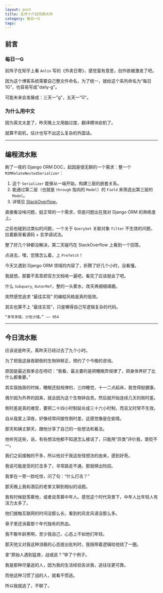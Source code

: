 ```yaml
---
layout: post
title: 五月十六日风雨大作
category: 每日一G
tags:
---
```


## 前言

### 每日一G

前阵子在知乎上看 `Anlin` 写的《外卖日寄》，感觉蛮有意思，创作欲被激发了吧。

因为这个博客系统需要自己整文件命名，为了统一，就给这个系列命名为“每日1G”，也容易写成"daily-g"。

可能未来会发展成：三天一"g"，五天一"G"。

### 为什么用中文

因为英文太差了，昨天晚上又用脑过度，翻译模块宕机了。

就算不宕机，估计也写不出这么复杂的外国话。

---

## 编程流水账

刷了一夜的 Django ORM DOC，起因是很无聊的一个需求：整一个 `M2MRelateNestedSerializer`：

1. 这个 `Serializer` 能够从一端开始，构建三层的嵌套关系。
2. 能通过第二层（也就是 `through` 指向的 `Model`）的 `Field` 来筛选出第三层的 `Model`。
3. 详情见 [StackOverflow](https://stackoverflow.com/questions/72251670/how-to-construct-nested-queryset-with-django-orm)。

直接看没啥问题，挺正常的一个需求，但是问题出在我对 Django ORM 的熟练度上。

之前也碰到过类似的问题，一个关于 `QuerySet` 关联对象 `filter` 不生效的问题，拉着鹏哥看源码 + 玄学调试法。

整了好几个钟都没解决，第二天碰巧在 StackOverflow 上看到一个回答。

点进去，嘿，您猜怎么着，上 `Prefetch`！

今天又遇到 Django ORM 领域的内容了，折腾了好几个小时，没看懂。

我就想，那要不乖乖把官方文档啃一遍吧，看完了应该就会了吧。

什么 `Subquery`, `OuterRef`，整的一头雾水，改天再细细琢磨。

突然感觉追求 “最佳实现” 的编程风格是真的低效。

其实也算不上 “最佳实现”，只是懒得自己写逻辑复杂的代码。

    “多写多错，少些少错。” —— 954

---

## 今日流水账

应该说是昨天，离昨天已经过去了九个小时。

为了把我这昼夜颠倒的生物钟掰正，预约了个今晚的咨询。

原因是最近我爹总在唠叨：“我看，最主要的是把睡眠弄规律了，把身体养好了比什么都重要。”

其实我独居的时候，睡眠还挺规律的，三四睡觉，十一二点起床，我觉得挺健康。

偶尔因为外界的因素，就会因为这个生物钟自责。然后就开始连续几天的倒时差。

倒时差是真的难受，要把二十四小时制延长成三十六小时制，而且又时常不生效。

自从我爱上深夜，好像经常间接性倒时差，这感觉像是在偷情。

那天和姨丈聊天，跟他分享了自己的一些想法和看法。

他听完这些，说，有些想法他都不知道怎么接话了，只能用“异类”评价我，褒贬不一。

我们之前接触的不多，所以他对于我这些怪想法的由来，感到好奇。

我说可能是受的打击多了，寻常路走不通，那就棋出险招。

我爹在一旁一脸吃惊，问了句：“什么打击？”

那天晚上我和酒后的老爹又聊到相似的话题。

我有时候挺羡慕他，或者说羡慕中年人。感觉这个时代背景下，中年人比年轻人有活力太多了。

他们接触互联网的时间没那么长，看到的风言风语没那么多。

骨子里还淌着那个年代独有的热血。

我不敢年龄黑啊，至少我自己，心态上不如他们年轻。

那天他又对我这种消极的心态提出批判时，我捎带着逻辑给他绕了一圈。

拿“原始人遇到猛兽，战或逃？”举了个例子。

我是那种尽量逃的人，因为我的生活经验告诉我，逃往往更可靠。

而他这种习惯了战的人，就看不惯逃。

所以我就逃了，不聊了。
